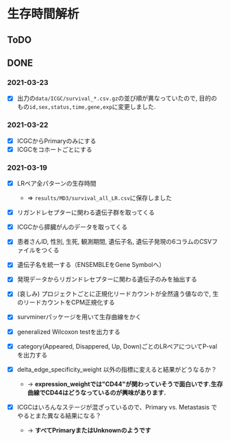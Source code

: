 # 生存時間解析

## ToDO


## DONE

### 2021-03-23

+ [x] 出力の`data/ICGC/survival_*.csv.gz`の並び順が異なっていたので, 目的のもの`id,sex,status,time,gene,exp`に変更しました.

### 2021-03-22

+ [x] ICGCからPrimaryのみにする
+ [x] ICGCをコホートごとにする

### 2021-03-19
+ [x] LRペア全パターンの生存時間
  + => `results/MD3/survival_all_LR.csv`に保存しました

+ [x] リガンドレセプターに関わる遺伝子群を取ってくる
+ [x] ICGCから膵臓がんのデータを取ってくる
+ [x] 患者さんID, 性別, 生死, 観測期間, 遺伝子名, 遺伝子発現の6コラムのCSVファイルをつくる
+ [x] 遺伝子名を統一する（ENSEMBLEをGene Symbolへ）
+ [x] 発現データからリガンドレセプターに関わる遺伝子のみを抽出する
+ [x] (哀しみ) プロジェクトごとに正規化リードカウントが全然違う値なので, 生のリードカウントをCPM正規化する
+ [x] survminerパッケージを用いて生存曲線をかく
+ [x]  generalized Wilcoxon testを出力する
+ [x]  category(Appeared, Disappered, Up, Down)ごとのLRペアについてP-valを出力する
+ [x] delta_edge_specificity_weight 以外の指標に変えると結果がどうなるか？
  + -> **expression_weightでは"CD44"が関わっていそうで面白いです.生存曲線でCD44はどうなっているのが興味があります.**
+ [x] ICGCはいろんなステージが混ざっているので、Primary vs. Metastasis でやるとまた異なる結果になる？
  + -> **すべてPrimaryまたはUnknownのようです**
